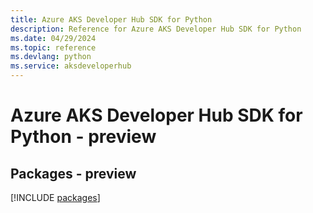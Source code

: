 ```yaml
---
title: Azure AKS Developer Hub SDK for Python
description: Reference for Azure AKS Developer Hub SDK for Python
ms.date: 04/29/2024
ms.topic: reference
ms.devlang: python
ms.service: aksdeveloperhub
---
```

# Azure AKS Developer Hub SDK for Python - preview
## Packages - preview
[!INCLUDE [packages](aks-developer-hub-index.md)]